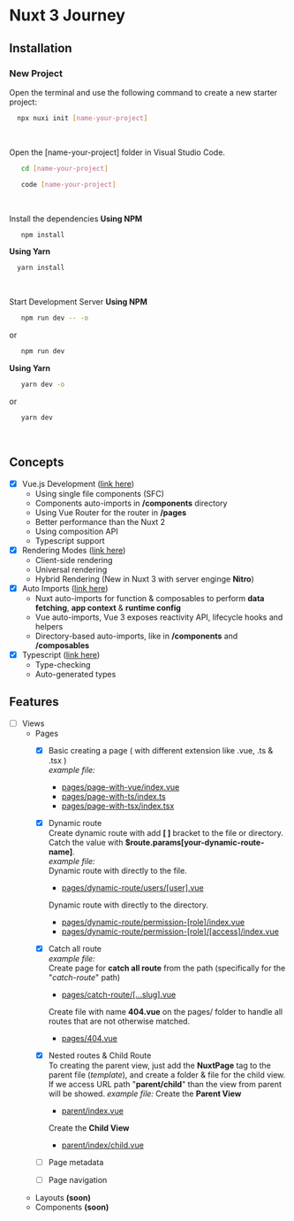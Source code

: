 # Nuxt 3 Journey
## Installation

### New Project
Open the terminal and use the following command to create a new starter project:
```bash
  npx nuxi init [name-your-project]
```
<br/>

Open the [name-your-project] folder in Visual Studio Code.
```bash
   cd [name-your-project]
```

```bash
   code [name-your-project]
```
<br/>

Install the dependencies
<b>Using NPM</b>
```bash
   npm install
```

<b>Using Yarn</b>
```bash
  yarn install
```
<br/>

Start Development Server
<b>Using NPM</b>
```bash
   npm run dev -- -o
```
or
```bash
   npm run dev
```

<b>Using Yarn</b>
```bash
   yarn dev -o
```
or
```bash
   yarn dev
```
<br/>

## Concepts
  - [X] Vue.js Development (<a target="_blank" href="https://v3.nuxtjs.org/guide/concepts/vuejs-development">link here</a>)
    - Using single file components (SFC)
    - Components auto-imports in **/components** directory
    - Using Vue Router for the router in **/pages**
    - Better performance than the Nuxt 2
    - Using composition API
    - Typescript support 
  - [X] Rendering Modes (<a target="_blank" href="https://v3.nuxtjs.org/guide/concepts/rendering">link here</a>)
    - Client-side rendering
    - Universal rendering
    - Hybrid Rendering (New in Nuxt 3 with server enginge **Nitro**)
  - [X] Auto Imports (<a target="_blank" href="https://v3.nuxtjs.org/guide/concepts/auto-imports">link here</a>)
    - Nuxt auto-imports for function & composables to perform **data fetching**, **app context** & **runtime config**
    - Vue auto-imports, Vue 3 exposes reactivity API, lifecycle hooks and helpers
    - Directory-based auto-imports, like in **/components** and **/composables**
  - [X] Typescript (<a target="_blank" href="https://v3.nuxtjs.org/guide/concepts/typescript">link here</a>)
    - Type-checking
    - Auto-generated types

## Features
  - [ ] Views
    - Pages
      - [X] Basic creating a page ( with different extension like .vue, .ts & .tsx )\
      *example file:*
        - <a target="_blank" href="https://github.com/wahyufeb/nuxt3-journey/blob/master/pages/page-with-vue/index.vue">pages/page-with-vue/index.vue</a>
        - <a target="_blank" href="https://github.com/wahyufeb/nuxt3-journey/blob/master/pages/page-with-ts/index.ts">pages/page-with-ts/index.ts</a>
        - <a target="_blank" href="https://github.com/wahyufeb/nuxt3-journey/blob/master/pages/page-with-tsx/index.tsx">pages/page-with-tsx/index.tsx</a>
      - [x] Dynamic route\
      Create dynamic route with add **[ ]** bracket to the file or directory.\
      Catch the value with **$route.params[your-dynamic-route-name]**.\
      *example file:*\
          Dynamic route with directly to the file.
        - <a target="_blank" href="https://github.com/wahyufeb/nuxt3-journey/blob/master/pages/dynamic-route/users/[user].vue">pages/dynamic-route/users/[user].vue</a>
       
        Dynamic route with directly to the directory.
        - <a target="_blank" href="https://github.com/wahyufeb/nuxt3-journey/blob/master/pages/dynamic-route/permission-[role]/index.vue">pages/dynamic-route/permission-[role]/index.vue</a>
        - <a target="_blank" href="https://github.com/wahyufeb/nuxt3-journey/blob/master/pages/dynamic-route/permission-[role]/[access]/index.vue">pages/dynamic-route/permission-[role]/[access]/index.vue</a>
      - [X] Catch all route\
      *example file:*\
        Create page for **catch all route** from the path (specifically for the "*catch-route*" path)
        - <a target="_blank" href="https://github.com/wahyufeb/nuxt3-journey/blob/master/pages/catch-route/[...slug].vue">pages/catch-route/[...slug].vue</a>

        Create file with name **404.vue** on the pages/ folder to handle all routes that are not otherwise matched. 
        - <a target="_blank" href="https://github.com/wahyufeb/nuxt3-journey/blob/master/pages/404.vue">pages/404.vue</a>
      - [X] Nested routes & Child Route\
      To creating the parent view, just add the **NuxtPage** tag to the parent file (*template*), and create a folder & file for the child view.\
      If we access URL path "**parent/child**" than the view from parent will be showed.
      *example file:*
        Create the **Parent View**
        - <a target="_blank" href="https://github.com/wahyufeb/nuxt3-journey/blob/master/parent/index.vue">parent/index.vue</a>

        Create the **Child View**
        - <a target="_blank" href="https://github.com/wahyufeb/nuxt3-journey/blob/master/parent/index/child.vue">parent/index/child.vue</a>
      - [ ] Page metadata
      - [ ] Page navigation
    - Layouts **(soon)**
    - Components **(soon)**